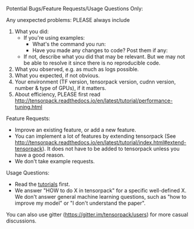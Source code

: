 Potential Bugs/Feature Requests/Usage Questions Only:

Any unexpected problems: PLEASE always include
1. What you did:
	+ If you're using examples:
		+ What's the command you run:
		+ Have you made any changes to code? Post them if any:
	+ If not, describe what you did that may be relevant.
		But we may not be able to resolve it since there is no reproducible code.
2. What you observed, e.g. as much as logs possible.
3. What you expected, if not obvious.
4. Your environment (TF version, tensorpack version, cudnn version, number & type of GPUs), if it matters.
5. About efficiency, PLEASE first read http://tensorpack.readthedocs.io/en/latest/tutorial/performance-tuning.html

Feature Requests:
+ Improve an existing feature, or add a new feature.
+ You can implement a lot of features by extending tensorpack
	(See http://tensorpack.readthedocs.io/en/latest/tutorial/index.html#extend-tensorpack).
	It does not have to be added to tensorpack unless you have a good reason.
+ We don't take example requests.

Usage Questions:

+ Read the [tutorials](http://tensorpack.readthedocs.io/en/latest/tutorial/index.html#user-tutorials) first.
+ We answer "HOW to do X in tensorpack" for a specific well-defined X.
  We don't answer general machine learning questions,
  such as "how to improve my model" or "I don't understand the paper".

You can also use gitter (https://gitter.im/tensorpack/users) for more casual discussions.
